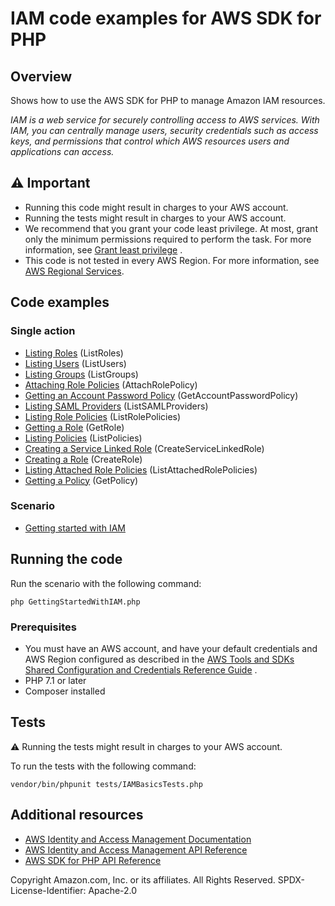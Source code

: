 # IAM code examples for AWS SDK for PHP

## Overview

Shows how to use the AWS SDK for PHP to manage Amazon IAM resources.

*IAM is a web service for securely controlling access to AWS services. With IAM, you can centrally manage users,
security credentials such as access keys, and permissions that control which AWS resources users and applications can
access.*

## ⚠️ Important

* Running this code might result in charges to your AWS account.
* Running the tests might result in charges to your AWS account.
* We recommend that you grant your code least privilege. At most, grant only the minimum permissions required to perform
  the task. For more information,
  see [Grant least privilege](https://docs.aws.amazon.com/IAM/latest/UserGuide/best-practices.html#grant-least-privilege)
  .
* This code is not tested in every AWS Region. For more information,
  see [AWS Regional Services](https://aws.amazon.com/about-aws/global-infrastructure/regional-product-services).

## Code examples

### Single action

* [Listing Roles](../IamService.php) (ListRoles)
* [Listing Users](../IamService.php) (ListUsers)
* [Listing Groups](../IamService.php) (ListGroups)
* [Attaching Role Policies](../IamService.php) (AttachRolePolicy)
* [Getting an Account Password Policy](../IamService.php) (GetAccountPasswordPolicy)
* [Listing SAML Providers](../IamService.php) (ListSAMLProviders)
* [Listing Role Policies](../IamService.php) (ListRolePolicies)
* [Getting a Role](../IamService.php) (GetRole)
* [Listing Policies](../IamService.php) (ListPolicies)
* [Creating a Service Linked Role](../IamService.php) (CreateServiceLinkedRole)
* [Creating a Role](../IamService.php) (CreateRole)
* [Listing Attached Role Policies](../IamService.php) (ListAttachedRolePolicies)
* [Getting a Policy](../IamService.php) (GetPolicy)

### Scenario

* [Getting started with IAM](GettingStartedWithIAM.php)

## Running the code

Run the scenario with the following command:

```
php GettingStartedWithIAM.php
```

### Prerequisites

- You must have an AWS account, and have your default credentials and AWS Region configured as described in
  the [AWS Tools and SDKs Shared Configuration and Credentials Reference Guide](https://docs.aws.amazon.com/credref/latest/refdocs/creds-config-files.html)
  .
- PHP 7.1 or later
- Composer installed

## Tests

⚠️ Running the tests might result in charges to your AWS account.

To run the tests with the following command:

```
vendor/bin/phpunit tests/IAMBasicsTests.php
```

## Additional resources

* [AWS Identity and Access Management Documentation](https://docs.aws.amazon.com/iam)
* [AWS Identity and Access Management API Reference](https://docs.aws.amazon.com/IAM/latest/APIReference/welcome.html)
* [AWS SDK for PHP API Reference](https://docs.aws.amazon.com/aws-sdk-php/v3/api/index.html)

Copyright Amazon.com, Inc. or its affiliates. All Rights Reserved. SPDX-License-Identifier: Apache-2.0
